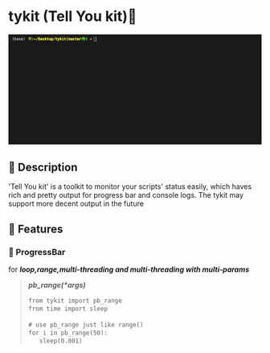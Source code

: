 <!--
 * @Description: 
 * @version: 
 * @Author: TianyuYuan
 * @Date: 2021-04-02 15:42:10
 * @LastEditors: TianyuYuan
 * @LastEditTime: 2021-04-02 18:39:06
-->
# tykit (Tell You kit)👀

![Alt Text](https://github.com/paperplane110/tykit/blob/master/image/Kapture%202021-04-02%20at%2017.18.06.gif)

## 📜 Description
'Tell You kit' is a toolkit to monitor your scripts' status easily, which haves rich and pretty output for progress bar and console logs.
The tykit may support more decent output in the future

## 🌟 Features
### 🚀 ProgressBar 
for ***loop,range,multi-threading and multi-threading with multi-params***

> ___pb_range(*args)___
> ```python3
> from tykit import pb_range
> from time import sleep
> 
> # use pb_range just like range()
> for i in pb_range(50):
>    sleep(0.001)
> ```

